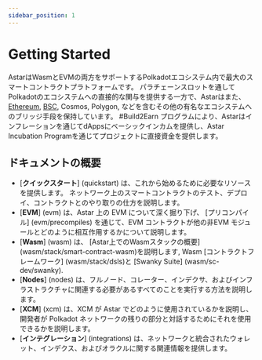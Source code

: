 ```yaml
---
sidebar_position: 1
---
```


# Getting Started

AstarはWasmとEVMの両方をサポートするPolkadotエコシステム内で最大のスマートコントラクトプラトフォームです。 パラチェーンスロットを通してPolkadotのエコシステムへの直接的な関与を提供する一方で、Astarはまた、[Ethereum][cbridge], [BSC][cbridge], Cosmos, Polygon, などを含むその他の有名なエコシステムへのブリッジ手段を保持しています。 #Build2Earn プログラムにより、Astarはインフレーションを通じてdAppsにベーシックインカムを提供し、Astar Incubation Programを通じてプロジェクトに直接資金を提供します。

## ドキュメントの概要

- [**クイックスタート**] (quickstart) は、これから始めるために必要なリソースを提供します。 ネットワーク上のスマートコントラクトのテスト、デプロイ、コントラクトとのやり取りの仕方を説明します。
- [**EVM**] (evm) は、Astar 上の EVM について深く掘り下げ、 [プリコンパイル] (evm/precompiles) を通じて、EVM コントラクトが他の非EVM モジュールとどのように相互作用するかについて説明します。
- [**Wasm**] (wasm) は、 [Astar上でのWasmスタックの概要] (wasm/stack/smart-contract-wasm)を説明します, Wasm [コントラクトフレームワーク] (wasm/stack/dsls)と [Swanky Suite] (wasm/sc-dev/swanky).
- [**Nodes**] (nodes) は、フルノード、コレーター、インデクサ、およびインフラストラクチャに関連する必要があるすべてのことを実行する方法を説明します。
- [**XCM**] (xcm) は、XCM が Astar でどのように使用されているかを説明し、開発者が Polkadot ネットワークの残りの部分と対話するためにそれを使用できるかを説明します。
- [**インテグレーション**] (integrations) は、ネットワークと統合されたウォレット、インデクス、およびオラクルに関する関連情報を提供します。

[cbridge]: https://cbridge.celer.network/#/transfer

[cbridge]: https://cbridge.celer.network/#/transfer
